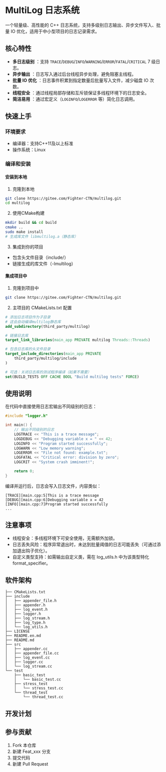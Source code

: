 # MultiLog 日志系统

一个轻量级、高性能的 C++ 日志系统，支持多级别日志输出、异步文件写入、批量 IO 优化，适用于中小型项目的日志记录需求。

## 核心特性

* **多日志级别** ：支持 `TRACE`/`DEBUG`/`INFO`/`WARNING`/`ERROR`/`FATAL`/`CRITICAL` 7 级日志。
* **异步输出** ：日志写入通过后台线程异步处理，避免阻塞主线程。
* **批量 IO 优化** ：日志事件积累到指定数量后批量写入文件，减少磁盘 IO 次数。
* **线程安全** ：通过线程局部存储和互斥锁保证多线程环境下的日志安全。
* **简洁易用** ：通过宏定义（`LOGINFO`/`LOGERROR` 等）简化日志调用。

## 快速上手

### 环境要求

* 编译器：支持C++11及以上标准
* 操作系统：Linux

### 编译和安装

#### 安装到本地

1. 克隆到本地

```bash
git clone https://gitee.com/Fighter-CTN/multilog.git
cd multilog
```

2. 使用CMake构建

```bash
mkdir build && cd build
cmake ..
sudo make install
# 生成库文件 libmultilog.a（静态库）
```

3. 集成到你的项目

* 包含头文件目录（include/）
* 链接生成的库文件（-lmultilog）

#### 集成项目中

1. 克隆到项目中

```bash
git clone https://gitee.com/Fighter-CTN/multilog.git
```

2. 主项目的 CMakeLists.txt 配置

```cmake
# 添加日志项目作为子目录
# 这会自动编译multilog静态库
add_subdirectory(third_party/multilog)

# 链接日志库
target_link_libraries(main_app PRIVATE multilog Threads::Threads)

# 包含日志库的头文件目录
target_include_directories(main_app PRIVATE 
    third_party/multilog/include
)

# 可选：关闭日志库的测试程序编译（如果不需要）
set(BUILD_TESTS OFF CACHE BOOL "Build multilog tests" FORCE)
```

## 使用说明

在代码中直接使用日志宏输出不同级别的日志：

```C++
#include "logger.h"

int main() {
    // 输出不同级别的日志
    LOGTRACE << "This is a trace message";
    LOGDEBUG << "Debugging variable x = " << 42;
    LOGINFO << "Program started successfully";
    LOGWARN << "Low memory warning";
    LOGERROR << "File not found: example.txt";
    LOGFATAL << "Critical error: division by zero";
    LOGCRIT << "System crash imminent!";

    return 0;
}
```

编译并运行后，日志会写入日志文件，内容类似：

```plaintext
[TRACE][main.cpp:5]This is a trace message
[DEBUG][main.cpp:6]Debugging variable x = 42
[INFO][main.cpp:7]Program started successfully
...
```

## 注意事项

* 线程安全：多线程环境下可安全使用，无需额外加锁。
* 日志丢失风险：程序异常退出时，未达到批量阈值的日志可能丢失（可通过添加退出钩子优化）。
* 自定义类型支持：如需输出自定义类，需在 log_utils.h 中为该类型特化 format_specifier。

## 软件架构

```plaintext
├── CMakeLists.txt
├── include
│   ├── appender_file.h
│   ├── appender.h
│   ├── log_event.h
│   ├── logger.h
│   ├── log_stream.h
│   ├── log_type.h
│   └── log_utils.h
├── LICENSE
├── README.en.md
├── README.md
├── src
│   ├── appender.cc
│   ├── appender_file.cc
│   ├── log_event.cc
│   ├── logger.cc
│   └── log_stream.cc
└── test
    ├── basic_test
    │   └── basic_test.cc
    ├── stress_test
    │   └── stress_test.cc
    └── thread_test
        └── thread_test.cc
```

## 开发计划

## 参与贡献

1. Fork 本仓库
2. 新建 Feat_xxx 分支
3. 提交代码
4. 新建 Pull Request

